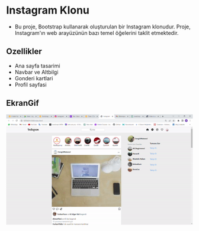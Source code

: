 # Instagram Klonu

* Bu proje, Bootstrap kullanarak oluşturulan bir Instagram klonudur. Proje, Instagram'ın web arayüzünün bazı temel öğelerini taklit etmektedir.

## Ozellikler
 + Ana sayfa tasarimi
 + Navbar ve Altbilgi
 + Gonderi kartlari
 + Profil sayfasi

 ## EkranGif

 ![](/s9.gif)